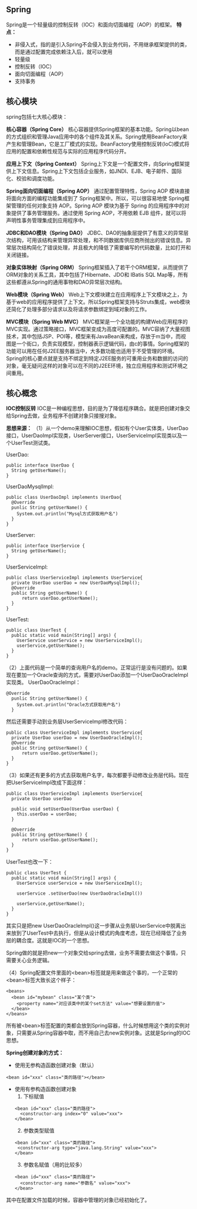 ## Spring
Spring是一个轻量级的控制反转（IOC）和面向切面编程（AOP）的框架。
**特点：**
* 非侵入式，指的是引入Spring不会侵入到业务代码，不用继承框架提供的类，而是通过配置完成依赖注入后，就可以使用
* 轻量级
* 控制反转（IOC）
* 面向切面编程（AOP）
* 支持事务

## 核心模块
spring包括七大核心模块：

**核心容器（Spring Core）**
核心容器提供Spring框架的基本功能。Spring以bean的方式组织和管理Java应用中的各个组件及其关系。Spring使用BeanFactory来产生和管理Bean，它是工厂模式的实现。BeanFactory使用控制反转(IoC)模式将应用的配置和依赖性规范与实际的应用程序代码分开。

**应用上下文（Spring Context）**
Spring上下文是一个配置文件，向Spring框架提供上下文信息。Spring上下文包括企业服务，如JNDI、EJB、电子邮件、国际化、校验和调度功能。

**Spring面向切面编程（Spring AOP）**
通过配置管理特性，Spring AOP 模块直接将面向方面的编程功能集成到了 Spring框架中。所以，可以很容易地使 Spring框架管理的任何对象支持 AOP。Spring AOP 模块为基于 Spring 的应用程序中的对象提供了事务管理服务。通过使用 Spring AOP，不用依赖 EJB 组件，就可以将声明性事务管理集成到应用程序中。

**JDBC和DAO模块（Spring DAO）**
JDBC、DAO的抽象层提供了有意义的异常层次结构，可用该结构来管理异常处理，和不同数据库供应商所抛出的错误信息。异常层次结构简化了错误处理，并且极大的降低了需要编写的代码数量，比如打开和关闭链接。

**对象实体映射（Spring ORM）**
Spring框架插入了若干个ORM框架，从而提供了ORM对象的关系工具，其中包括了Hibernate、JDO和 IBatis SQL Map等，所有这些都遵从Spring的通用事物和DAO异常层次结构。

**Web模块（Spring Web）**
Web上下文模块建立在应用程序上下文模块之上，为基于web的应用程序提供了上下文。所以Spring框架支持与Struts集成，web模块还简化了处理多部分请求以及将请求参数绑定到域对象的工作。

**MVC模块（Spring Web MVC）**
MVC框架是一个全功能的构建Web应用程序的MVC实现。通过策略接口，MVC框架变成为高度可配置的。MVC容纳了大量视图技术，其中包括JSP、POI等，模型来有JavaBean来构成，存放于m当中，而视图是一个街口，负责实现模型，控制器表示逻辑代码，由c的事情。Spring框架的功能可以用在任何J2EE服务器当中，大多数功能也适用于不受管理的环境。Spring的核心要点就是支持不绑定到特定J2EE服务的可重用业务和数据的访问的对象，毫无疑问这样的对象可以在不同的J2EE环境，独立应用程序和测试环境之间重用。

## 核心概念
**IOC控制反转**
IOC是一种编程思想，目的是为了降低程序耦合。就是把创建对象交给Spring去做，业务程序不创建对象只接搜对象。

**思想来源：**
（1）从一个demo来理解IOC思想，假如有个User实体类，UserDao接口，UserDaoImpl实现类，UserServer接口，UserServiceImpl实现类以及一个UserTest测试类。

UserDao:
```
public interface UserDao {
  String getUserName();
}
```
UserDaoMysqlImpl:
```
public class UserDaoImpl implements UserDao{
  @Override
  punlic String getUserName() {
    System.out.println("Mysql方式获取用户名")
  }
}
```
UserServer:
```
public interface UserService {
  String getUserName();
}
```
UserServiceImpl:
```
public class UserServiceImpl implements UserService{
  private UserDao userDao = new UserDaoMysqlImpl();
  @Override
  public String getUserName() {
      return userDao.getUserName();
  }
}
```
UserTest:
```
public class UserTest {
  public static void main(String[] args) {
    UserService userService = new UserServiceImpl();
    userService,getUserName();
  }
}
```
（2）上面代码是一个简单的查询用户名的demo。正常运行是没有问题的。如果现在要加一个Oracle查询的方式，需要对UserDao添加一个UserDaoOracleImpl实现类。
UserDaoOracleImpl：
```
@Override
  punlic String getUserName() {
    System.out.println("Oracle方式获取用户名")
  }
```

然后还需要手动到业务层UserServiceImpl修改代码：
```
public class UserServiceImpl implements UserService{
  private UserDao userDao = new UserDaoOracleImpl();
  @Override
  public String getUserName() {
      return userDao.getUserName();
  }
}
```
（3）如果还有更多的方式去获取用户名字，每次都要手动修改业务层代码。现在把UserServiceImpl改成下面这样：
```
public class UserServiceImpl implements UserService{
  private UserDao userDao

  public void setUserDao(UserDao userDao) {
    this.userDao = userDao;
  }

  @Override
  public String getUserName() {
      return userDao.getUserName();
  }
}
```
UserTest也改一下：
```
public class UserTest {
  public static void main(String[] args) {
    UserService userService = new UserServiceImpl();

    userService .setUserDao(new UserDaoOracleImpl())

    userService,getUserName();
  }
}
```

其实只是把new UserDaoOracleImpl()这一步骤从业务层UserService中脱离出来放到了UserTest中去执行，但是从设计模式的角度考虑，现在已经降低了业务层的耦合度。这就是IOC的一个思想。

Spring做的就是把new一个对象交给spring去做，业务不需要去做这个事情，只需要关心业务逻辑。

（4）Spring配置文件里面的\<bean\>标签就是用来做这个事的，一个正常的\<bean\>标签大致长这个样子：
```
<beans>
  <bean id="mybean" class="某个类">
    <property name="对应该类中的某个set方法" value="想要设置的值">
  </bean>
</beans>
```
所有被\<bean\>标签配置的类都会放到Spring容器，什么时候想用这个类的实例对象，只需要从Spring容器中取，而不用自己去new实例对象。这就是Spring的IOC思想。

**Spring创建对象的方式：**
* 使用无参构造函数创建对象（默认）
```
<bean id="xxx" class="类的路径"></bean>
```
* 使用有参构造函数创建对象
  1) 下标赋值
  ```
  <bean id="xxx" class="类的路径">
    <constructor-arg index="0" value="xxx">
  </bean>
  ```
  2) 参数类型赋值
   ```
  <bean id="xxx" class="类的路径">
    <constructor-arg type="java.lang.String" value="xxx">
  </bean>
  ```
  3) 参数名赋值（用的比较多）
  ```
  <bean id="xxx" class="类的路径">
    <constructor-arg name="参数名" value="xxx">
  </bean>
  ```
其中在配置文件加载的时候，容器中管理的对象已经初始化了。
